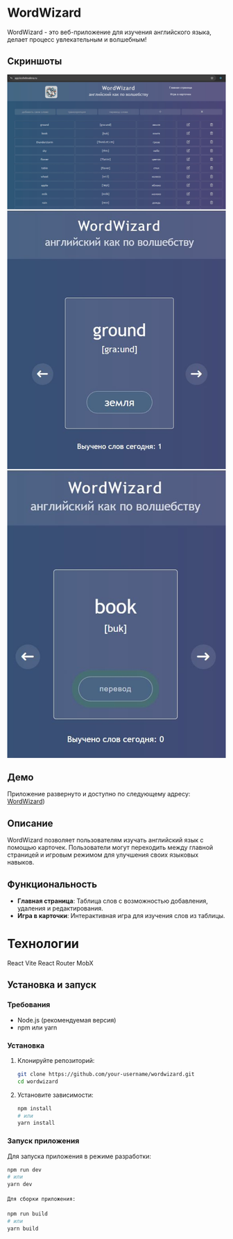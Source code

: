 # WordWizard
WordWizard - это веб-приложение для изучения английского языка, делает процесс увлекательным и волшебным!

## Скриншоты

![Скриншот 1](wordWizard1.jpg)
![Скриншот 2](wordWizard2.jpg)
![Скриншот 3](wordWizard3.jpg) 

## Демо
Приложение развернуто и доступно по следующему адресу: <a href="https://app.koshelevalena.ru/" target="_blank">WordWizard</a>)

## Описание
WordWizard позволяет пользователям изучать английский язык с помощью карточек. Пользователи могут переходить между главной страницей и игровым режимом для улучшения своих языковых навыков.

## Функциональность

- **Главная страница**: Таблица слов с возможностью добавления, удаления и редактирования.
- **Игра в карточки**: Интерактивная игра для изучения слов из таблицы.

# Технологии
React
Vite
React Router
MobX

## Установка и запуск

### Требования

- Node.js (рекомендуемая версия)
- npm или yarn

### Установка

1. Клонируйте репозиторий:

    ```bash
    git clone https://github.com/your-username/wordwizard.git
    cd wordwizard
    ```

2. Установите зависимости:

    ```bash
    npm install
    # или
    yarn install
    ```

### Запуск приложения

Для запуска приложения в режиме разработки:

```bash
npm run dev
# или
yarn dev

Для сборки приложения:

npm run build
# или
yarn build
